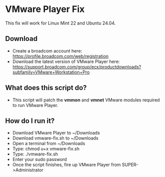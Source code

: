 # VMware Player Fix
This fix will work for Linux Mint 22 and Ubuntu 24.04.
## Download
- Create a broadcom account here: https://profile.broadcom.com/web/registration
- Download the latest version of VMware Player here: https://support.broadcom.com/group/ecx/productdownloads?subfamily=VMware+Workstation+Pro

## What does this script do?
- This script will patch the **vmmon** and **vmnet** VMware modules required to run VMware Player.

## How do I run it?
- Download VMware Player to ~/Downloads
- Download vmware-fix.sh to ~/Downloads
- Open a terminal from ~/Downloads
- Type: chmod u+x vmware-fix.sh
- Type: ./vmware-fix.sh
- Enter your sudo password
- Once the script finishes, fire up VMware Player from SUPER->Administrator
